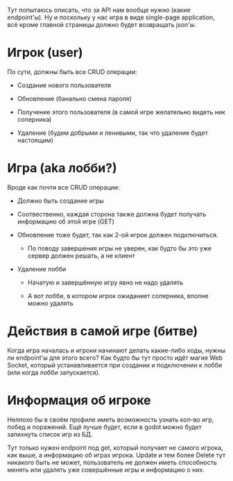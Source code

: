 Тут попытаюсь описать, что за API нам вообще нужно (какие endpoint'ы). Ну и поскольку у нас игра в виде single-page application, всё кроме главной страницы должно будет возвращать json'ы.

# Игрок (user)

По сути, должны быть все CRUD операции:

- Создание нового пользователя

- Обновление (банально смена пароля)

- Получение этого пользователя (в самой игре желательно видеть ник соперника)

- Удаление (будем добрыми и ленивыми, так что удаление будет настоящим)

# Игра (aka лобби?)

Вроде как почти все CRUD операции:

- Должно быть создание игры

- Соотвественно, каждая сторона также должна будет получать информацию об этой игре (GET)

- Обновление тоже будет, так как 2-ой игрок должен подключиться.
  
  - По поводу завершения игры не уверен, как будто бы это уже сервер должен решать, а не клиент

- Удаление лобби
  
  - Начатую и завершённую игру явно не надо удалять
  
  - А вот лобби, в котором игрок ожиданиет соперника, вполне можно удалять

# Действия в самой игре (битве)

Когда игра началась и игроки начинают делать какие-либо ходы, нужны ли endpoint'ы для этого всего? Как будто бы тут просто идёт магия Web Socket, который устанавливается при создании и подключении к лобби (или когда лобби запускается).

# Информация об игроке

Нелпохо бы в своём профиле иметь возможность узнать кол-во игр, побед и поражений. Ещё лучше будет, если в godot можно будет запихнуть список игр из БД.

Тут только нужен endpoint под get, который получает не самого игрока, как выше, а информацию об играх игрока. Update и тем более Delete тут никакого быть не может, пользователь не должен иметь способность менять или удалять уже совершённые игры и информацию о них.
